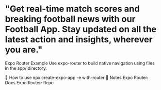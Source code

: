 # "Get real-time match scores and breaking football news with our Football App. Stay updated on all the latest action and insights, wherever you are."
Expo Router Example
Use expo-router to build native navigation using files in the app/ directory.

🚀 How to use
npx create-expo-app -e with-router
📝 Notes
Expo Router: Docs
Expo Router: Repo
 
